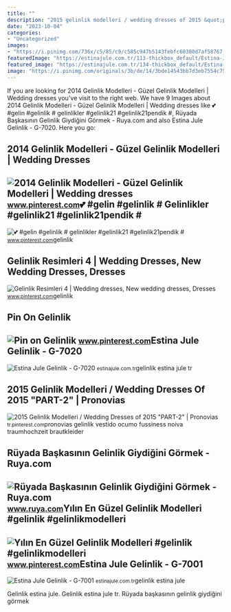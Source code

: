 ```yaml
---
title: ""
description: "2015 gelinlik modelleri / wedding dresses of 2015 &quot;part-2&quot;"
date: "2023-10-04"
categories:
- "Uncategorized"
images:
- "https://i.pinimg.com/736x/c5/85/c9/c585c947b5143febfc60380d7af58767.jpg"
featuredImage: "https://estinajule.com.tr/113-thickbox_default/Estina-Jule-Gelinlik-G-7001-Estinajule-com-tr-de-Denizli-Gelinlik.jpg"
featured_image: "https://estinajule.com.tr/134-thickbox_default/Estina-Jule-Gelinlik-G-7020-Estinajule-com-tr-de-Denizli-Gelinlik.jpg"
image: "https://i.pinimg.com/originals/3b/de/14/3bde14543bb7d3eb7554c756adaf004b.jpg"
---
```


If you are looking for 2014 Gelinlik Modelleri - Güzel Gelinlik Modelleri | Wedding dresses you've visit to the right web. We have 9 Images about 2014 Gelinlik Modelleri - Güzel Gelinlik Modelleri | Wedding dresses like 💕 #gelin #gelinlik # gelinlikler #gelinlik21 #gelinlik21pendik #, Rüyada Başkasının Gelinlik Giydiğini Görmek - Ruya.com and also Estina Jule Gelinlik - G-7020. Here you go:

2014 Gelinlik Modelleri - Güzel Gelinlik Modelleri | Wedding Dresses
--------------------------------------------------------------------

 ![2014 Gelinlik Modelleri - Güzel Gelinlik Modelleri | Wedding dresses](https://i.pinimg.com/originals/3b/de/14/3bde14543bb7d3eb7554c756adaf004b.jpg) <small>www.pinterest.com</small>💕 #gelin #gelinlik # Gelinlikler #gelinlik21 #gelinlik21pendik #
----------------------------------------------------------------

 ![💕 #gelin #gelinlik # gelinlikler #gelinlik21 #gelinlik21pendik #](https://i.pinimg.com/originals/c9/cf/7e/c9cf7ea4fade86dfdc75669d8f8d6521.jpg) <small>www.pinterest.com</small>gelinlik

Gelinlik Resimleri 4 | Wedding Dresses, New Wedding Dresses, Dresses
--------------------------------------------------------------------

 ![Gelinlik Resimleri 4 | Wedding dresses, New wedding dresses, Dresses](https://i.pinimg.com/736x/a4/8d/f2/a48df2778c949f4f0bbf50318da2c2c0--html.jpg) <small>www.pinterest.com</small>gelinlik

Pin On Gelinlik
---------------

 ![Pin on Gelinlik](https://i.pinimg.com/736x/c5/85/c9/c585c947b5143febfc60380d7af58767.jpg) <small>www.pinterest.com</small>Estina Jule Gelinlik - G-7020
-----------------------------

 ![Estina Jule Gelinlik - G-7020](https://estinajule.com.tr/134-thickbox_default/Estina-Jule-Gelinlik-G-7020-Estinajule-com-tr-de-Denizli-Gelinlik.jpg) <small>estinajule.com.tr</small>gelinlik estina jule tr

2015 Gelinlik Modelleri / Wedding Dresses Of 2015 "PART-2" | Pronovias
----------------------------------------------------------------------

 ![2015 Gelinlik Modelleri / Wedding Dresses of 2015 "PART-2" | Pronovias](https://i.pinimg.com/originals/59/59/b0/5959b050618f37f476e925329825629d.jpg) <small>tr.pinterest.com</small>pronovias gelinlik vestido ocumo fussiness noiva traumhochzeit brautkleider

Rüyada Başkasının Gelinlik Giydiğini Görmek - Ruya.com
------------------------------------------------------

 ![Rüyada Başkasının Gelinlik Giydiğini Görmek - Ruya.com](https://www.ruya.com/wp-content/uploads/rüyada-başkasının-gelinlik.jpg) <small>www.ruya.com</small>Yılın En Güzel Gelinlik Modelleri #gelinlik #gelinlikmodelleri
--------------------------------------------------------------

 ![Yılın En Güzel Gelinlik Modelleri #gelinlik #gelinlikmodelleri](https://i.pinimg.com/originals/7b/71/2a/7b712a7404ae00cd74e188fe3d5dc095.jpg) <small>www.pinterest.com</small>Estina Jule Gelinlik - G-7001
-----------------------------

 ![Estina Jule Gelinlik - G-7001](https://estinajule.com.tr/113-thickbox_default/Estina-Jule-Gelinlik-G-7001-Estinajule-com-tr-de-Denizli-Gelinlik.jpg) <small>estinajule.com.tr</small>gelinlik estina jule

Gelinlik estina jule. Gelinlik estina jule tr. Rüyada başkasının gelinlik giydiğini görmek
